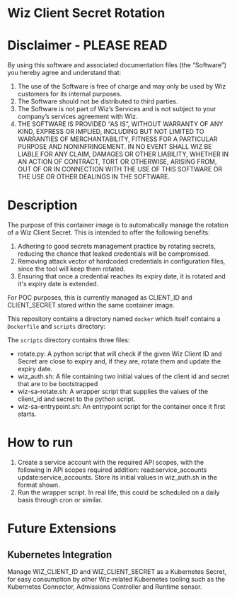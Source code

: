 # Wiz Client Secret Rotation

# Disclaimer - PLEASE READ

By using this software and associated documentation files (the “Software”) you hereby agree and understand that:

1. The use of the Software is free of charge and may only be used by Wiz customers for its internal purposes.
2. The Software should not be distributed to third parties.
3. The Software is not part of Wiz’s Services and is not subject to your company’s services agreement with Wiz.
4. THE SOFTWARE IS PROVIDED “AS IS”, WITHOUT WARRANTY OF ANY KIND, EXPRESS OR IMPLIED, INCLUDING BUT NOT LIMITED TO WARRANTIES OF MERCHANTABILITY, FITNESS FOR A PARTICULAR PURPOSE AND NONINFRINGEMENT. IN NO EVENT SHALL WIZ BE LIABLE FOR ANY CLAIM, DAMAGES OR OTHER LIABILITY, WHETHER IN AN ACTION OF CONTRACT, TORT OR OTHERWISE, ARISING FROM, OUT OF OR IN CONNECTION WITH THE USE OF THIS SOFTWARE OR THE USE OR OTHER DEALINGS IN THE SOFTWARE.

# Description

The purpose of this container image is to automatically manage the rotation of a Wiz Client Secret. This is intended to offer the following benefits:

1. Adhering to good secrets management practice by rotating secrets, reducing the chance that leaked credentials will be compromised.
2. Removing attack vector of hardcoded credentials in configuration files, since the tool will keep them rotated.
3. Ensuring that once a credential reaches its expiry date, it is rotated and it's expiry date is extended.

For POC purposes, this is currently managed as CLIENT_ID and CLIENT_SECRET stored within the same container image.

This repository contains a directory named `docker` which itself contains a `Dockerfile` and `scripts` directory:

The `scripts` directory contains three files:

* rotate.py: A python script that will check if the given Wiz Client ID and Secret are close to expiry and, if they are, rotate them and update the expiry date.
* wiz_auth.sh: A file containing two initial values of the client id and secret that are to be bootstrapped
* wiz-sa-rotate.sh: A wrapper script that supplies the values of the client_id and secret to the python script.
* wiz-sa-entrypoint.sh: An entrypoint script for the container once it first starts.

# How to run

1. Create a service account with the required API scopes, with the following in API scopes required addition: read:service_accounts update:service_accounts. Store its initial values in wiz_auth.sh in the format shown.
2. Run the wrapper script. In real life, this could be scheduled on a daily basis through cron or similar.

# Future Extensions

## Kubernetes Integration

Manage WIZ_CLIENT_ID and WIZ_CLIENT_SECRET as a Kubernetes Secret, for easy consumption by other Wiz-related Kubernetes tooling such as the Kubernetes Connector, Admissions Controller and Runtime sensor.
